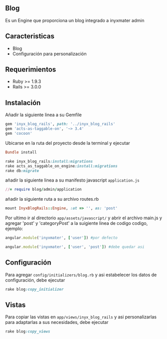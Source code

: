 ## Blog 

Es un Engine que proporciona un blog integrado a inyxmater admin

## Caracteristicas

- Blog
- Configuración para personalización

## Requerimientos

* Ruby >= 1.9.3
* Rails >= 3.0.0

## Instalación

Añadir la siguiente linea a su Gemfile

```ruby
gem 'inyx_blog_rails', path: '../inyx_blog_rails'
gem 'acts-as-taggable-on', '~> 3.4'
gem 'cocoon'
```

Ubicarse en la ruta del proyecto desde la terminal y ejecutar

```ruby
Bundle install
```

```ruby
rake inyx_blog_rails:install:migrations
rake acts_as_taggable_on_engine:install:migrations
rake db:migrate
```

añadir la siguiente linea a su manifesto javascript `application.js`

```ruby
//= require blog/admin/application
```

añadir la siguiente ruta a su archivo routes.rb

```ruby
mount InyxBlogRails::Engine, :at => '', as: 'post'
```

Por ultimo ir al directorio `app/assets/javascript/` y abrir el archivo main.js y agregar 'post' y 'categoryPost' a la suigiente linea de codigo codigo, ejemplo:

```ruby
angular.module('inyxmater', ['user']) #por defecto

angular.module('inyxmater', ['user', 'post']) #debe quedar asi
```

## Configuración

Para agregar `config/initializers/blog.rb` y asi estabelecer los datos de configuración, debe ejecutar

```ruby
rake blog:copy_initializer
```
## Vistas

Para copiar las vistas en `app/views/inyx_blog_rails` y asi personalizarlas para adaptarlas a sus necesidades, debe ejecutar

```ruby
rake blog:copy_views
```